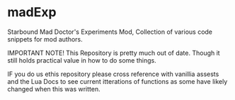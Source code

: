 # madExp
Starbound Mad Doctor's Experiments Mod, Collection of various code snippets for mod authors.

IMPORTANT NOTE!
This Repository is pretty much out of date. Though it still holds practical value in how to do some things.

IF you do us ethis repository please cross reference with vanillia assests and the Lua Docs to see current itterations of functions as some have likely changed when this was written.
